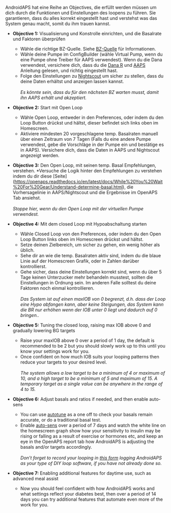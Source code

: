 AndroidAPS hat eine Reihe an Objectives, die erfüllt werden müssen um dich durch die Funktionen und Einstellungen des loopens zu führen. Sie garantieren, dass du alles korrekt eingestellt hast und verstehst was das System genau macht, somit du ihm trauen kannst.
 
* **Objective 1:** Visualisierung und Konstrolle einrichten, und die Basalrate und Faktoren überprüfen
  * Wähle die richtige BZ-Quelle. Siehe [BZ-Quelle](https://github.com/MilosKozak/AndroidAPS/wiki/Blutzucker-Quelle_de) für Informationen.
  * Wähle deine Pumpe im ConfigBuilder (wähle Virtual Pump, wenn du eine Pumpe ohne Treiber für AAPS verwendest). Wenn du die Dana verwendest, versichere dich, dass du die [Dana R](https://github.com/MilosKozak/AndroidAPS/wiki/DanaR-Insulinpumpe_de) und [AAPS](https://github.com/MilosKozak/AndroidAPS/wiki/AndroidAPS_de) Anleitung gelesen, und richtig eingestellt hast.
  * Folge den Einstellungen zu [Nightscout](https://github.com/MilosKozak/AndroidAPS/wiki/Nightscout_de) um sicher zu stellen, dass du deine Daten erhältst und anzeigen lassen kannst.
<br><br>_Es könnte sein, dass du für den nächsten BZ warten musst, damit ihn AAPS erhält und akzeptiert._
 
* **Objective 2:** Start mit Open Loop
  * Wähle Open Loop, entweder in den Preferences, oder indem du den Loop Button drückst und hältst, dieser befindet sich links oben im Homescreen.
  * Aktiviere mindesten 20 vorgeschlagene temp. Basalraten manuell über einen Zeitraum von 7 Tagen (Falls du eine andere Pumpe verwendest, gebe die Vorschläge in der Pumpe ein und bestätige es in AAPS). Versichere dich, dass die Daten in AAPS und Nightscout angezeigt werden.
 
* **Objective 3:** Den Open Loop, mit seinen temp. Basal Empfehlungen, verstehen.
  *Versuche die Logik hinter den Empfehlungen zu verstehen indem du dir diese [Seite] (https://openaps.readthedocs.io/en/latest/docs/While%20You%20Wait%20For%20Gear/Understand-determine-basal.html), die Vorhersagelinie in AAPS/Nightscout und die Ergebnisse im OpenAPS Tab ansiehst.
<br><br>_Stoppe hier, wenn du den Open Loop mit der virtuellen Pumpe verwendest._

* **Objective 4:** Mit dem closed Loop mit Hypoabschaltung starten
  * Wähle Closed Loop von den Preferences, oder indem du den Open Loop Button links oben im Homescreen drückst und hältst.
  * Setze deinen Zielbereich, um sicher zu gehen, ein wenig höher als üblich.
  * Sehe dir an wie die temp. Basalraten aktiv sind, indem du die blaue Linie auf der Homescreen Grafik, oder in Zahlen darüber kontrollierst.
  * Gehe sicher, dass deine Einstellungen korrekt sind, wenn du über 5 Tage keinen Unterzucker mehr behandeln musstest, sollten die Einstellungen in Ordnung sein. Im anderen Falle solltest du deine Faktoren noch einmal kontrollieren.
<br><br>_Das System ist auf einen maxIOB von 0 begrenzt, d.h. dass der Loop eine Hypo abfangen kann, aber keine Steigungen, das System kann die BR nur erhöhen wenn der IOB unter 0 liegt und dadurch auf 0 bringen.._
 
* **Objective 5:** Tuning the closed loop, raising max IOB above 0 and gradually lowering BG targets
  * Raise your maxIOB above 0 over a period of 1 day, the default is recommended to be 2 but you should slowly work up to this until you know your settings work for you.
  * Once confident on how much IOB suits your looping patterns then reduce your targets to your desired level.
<br><br>_The system allows a low target to be a minimum of 4 or maximum of 10, and a high target to be a minimum of 5 and maximum of 15.  A temporary target as a single value can be anywhere in the range of 4 to 15._
 
* **Objective 6:** Adjust basals and ratios if needed, and then enable auto-sens
  * You can use [autotune](https://openaps.readthedocs.io/en/latest/docs/Customize-Iterate/autotune.html) as a one off to check your basals remain accurate, or do a traditional basal test.
  * Enable [auto-sens](https://github.com/MilosKozak/AndroidAPS/wiki/Open-APS-features) over a period of 7 days and watch the white line on the homescreen graph show how your sensitivity to insulin may be rising or falling as a result of exercise or hormones etc, and keep an eye in the OpenAPS report tab how AndroidAPS is adjusting the basals and/or targets accordingly.
<br><br>_Don’t forget to record your looping in [this form](http://bit.ly/nowlooping) logging AndroidAPS as your type of DIY loop software, if you have not already done so._
 
* **Objective 7:** Enabling additional features for daytime use, such as advanced meal assist
  * Now you should feel confident with how AndroidAPS works and what settings reflect your diabetes best, then over a period of 14 days you can try additional features that automate even more of the work for you.